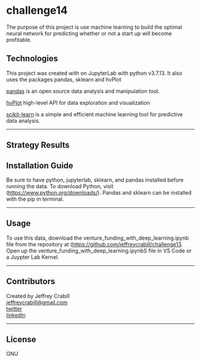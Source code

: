 # challenge14
The purpose of this project is use machine learning to build the optimal neural network for predicting whether or not a start up will become profitable.

## Technologies
This project was created with on JupyterLab with python v3.7.13.  It also uses the packages pandas, sklearn and hvPlot

[pandas](https://pandas.pydata.org/) is an open source data analysis and manipulation tool.

[hvPlot](https://hvplot.holoviz.org/index.html)  high-level API for data exploration and visualization

[scikit-learn](https://scikit-learn.org/stable/) is a simple and efficient machine learning tool for predictive data analysis.

---
## Strategy Results 

## Installation Guide

Be sure to have python, jupyterlab, sklearn, and pandas installed before running the data.  To download Python, visit (https://www.python.org/downloads/).  Pandas and sklearn can be installed with the pip in terminal.  

---

## Usage
To use this data, download the venture_funding_with_deep_learning.ipynb file from the repository at (https://github.com/jeffreycrabill/challenge13.  Open up the venture_funding_with_deep_learning.ipynbS file in VS Code or a Juypter Lab Kernel.  <br>



---

## Contributors
Created by Jeffrey Crabill  
jeffreycrabill@gmail.com  
[twitter](twitter.com/jeffcrabill)  
[linkedIn](linkedin.com/jeffreycrabill)  

---

## License

GNU